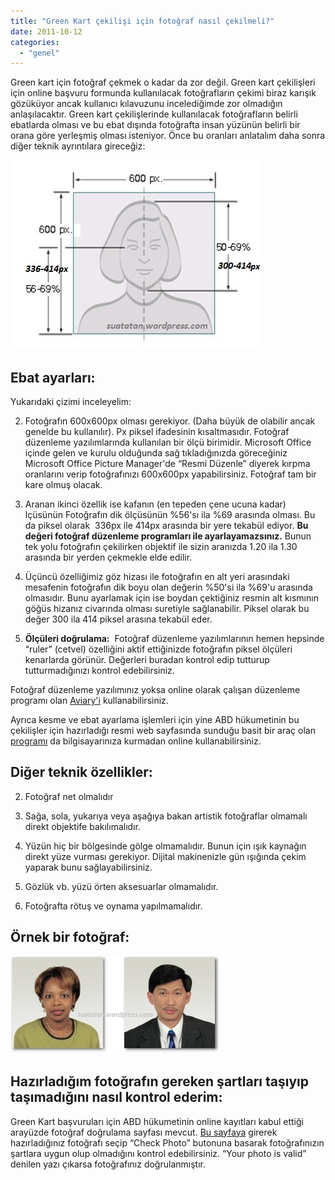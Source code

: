 ```yaml
---
title: "Green Kart çekilişi için fotoğraf nasıl çekilmeli?"
date: 2011-10-12
categories: 
  - "genel"
---
```


Green kart için fotoğraf çekmek o kadar da zor değil. Green kart çekilişleri için online başvuru formunda kullanılacak fotoğrafların çekimi biraz karışık gözüküyor ancak kullanıcı kılavuzunu incelediğimde zor olmadığın anlaşılacaktır. Green kart çekilişlerinde kullanılacak fotoğrafların belirli ebatlarda olması ve bu ebat dışında fotoğrafta insan yüzünün belirli bir orana göre yerleşmiş olması isteniyor. Önce bu oranları anlatalım daha sonra diğer teknik ayrıntılara gireceğiz:

  

[![](/images/dvfoto.jpg "DVFOTO")](http://suatatan.wordpress.com/wp-content/uploads/2011/10/dvfoto.jpg)

  
  

  
  

  
  

  
  

  
  
  

## Ebat ayarları:

  

Yukarıdaki çizimi inceleyelim:

  
  

  
2. Fotoğrafın 600x600px olması gerekiyor. (Daha büyük de olabilir ancak genelde bu kullanılır). Px piksel ifadesinin kısaltmasıdır. Fotoğraf düzenleme yazılımlarında kullanılan bir ölçü birimidir. Microsoft Office içinde gelen ve kurulu olduğunda sağ tıkladığınızda göreceğiniz Microsoft Office Picture Manager'de “Resmi Düzenle” diyerek kırpma oranlarını verip fotoğrafınızı 600x600px yapabilirsiniz. Fotoğraf tam bir kare olmuş olacak.
  
4. Aranan ikinci özellik ise kafanın (en tepeden çene ucuna kadar) lçüsünün Fotoğrafın dik ölçüsünün %56'sı ila %69 arasında olması. Bu da piksel olarak  336px ile 414px arasında bir yere tekabül ediyor. **Bu değeri fotoğraf düzenleme programları ile ayarlayamazsınız.** Bunun tek yolu fotoğrafın çekilirken objektif ile sizin aranızda 1.20 ila 1.30 arasında bir yerden çekmekle elde edilir.
  
6. Üçüncü özelliğimiz göz hizası ile fotoğrafın en alt yeri arasındaki mesafenin fotoğrafın dik boyu olan değerin %50'si ila %69'u arasında olmasıdır. Bunu ayarlamak için ise boydan çektiğiniz resmin alt kısmının göğüs hizanız civarında olması suretiyle sağlanabilir. Piksel olarak bu değer 300 ila 414 piksel arasına tekabül eder.
  
8. **Ölçüleri doğrulama:**  Fotoğraf düzenleme yazılımlarının hemen hepsinde “ruler” (cetvel) özelliğini aktif ettiğinizde fotoğrafın piksel ölçüleri kenarlarda görünür. Değerleri buradan kontrol edip tutturup tutturmadığınızı kontrol edebilirsiniz.
  

  

Fotoğraf düzenleme yazılımınız yoksa online olarak çalışan düzenleme programı olan [Aviary'i](http://www.aviary.com/online/image-editor "Aviary online fotoğraf düzenleme yazılımı") kullanabilirsiniz.

  

Ayrıca kesme ve ebat ayarlama işlemleri için yine ABD hükumetinin bu çekilişler için hazırladığı resmi web sayfasında sunduğu basit bir araç olan [programı](http://travel.state.gov/_res/flash/cropper/FIG_cropper.html "Resmi Green Kart Fotoğrafı Hazırlama Programı") da bilgisayarınıza kurmadan online kullanabilirsiniz.

  

## Diğer teknik özellikler:

  

  
2. Fotoğraf net olmalıdır
  
4. Sağa, sola, yukarıya veya aşağıya bakan artistik fotoğraflar olmamalı direkt objektife bakılımalıdır.
  
6. Yüzün hiç bir bölgesinde gölge olmamalıdır. Bunun için ışık kaynağın direkt yüze vurması gerekiyor. Dijital makinenizle gün ışığında çekim yaparak bunu sağlayabilirsiniz.
  
8. Gözlük vb. yüzü örten aksesuarlar olmamalıdır.
  
10. Fotoğrafta rötuş ve oynama yapılmamalıdır.
  

  

## Örnek bir fotoğraf:

  
[![](/images/dv-valid-photo.jpg "dv-valid-photo")](http://suatatan.wordpress.com/wp-content/uploads/2011/10/dv-valid-photo.jpg)  

  

  

  

## Hazırladığım fotoğrafın gereken şartları taşıyıp taşımadığını nasıl kontrol ederim:

  

Green Kart başvuruları için ABD hükumetinin online kayıtları kabul ettiği arayüzde fotoğraf doğrulama sayfası mevcut. [Bu sayfaya](https://www.dvlottery.state.gov/photo.aspx "DV Lottery Photo Validator") girerek hazırladığınız fotoğrafı seçip “Check Photo” butonuna basarak fotoğrafınızın şartlara uygun olup olmadığını kontrol edebilirsiniz. “Your photo is valid” denilen yazı çıkarsa fotoğrafınız doğrulanmıştır.
